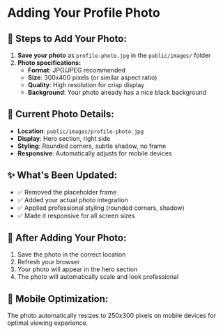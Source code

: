 # Adding Your Profile Photo

## 📸 **Steps to Add Your Photo:**

1. **Save your photo** as `profile-photo.jpg` in the `public/images/` folder
2. **Photo specifications:**
   - **Format**: JPG/JPEG recommended
   - **Size**: 300x400 pixels (or similar aspect ratio)
   - **Quality**: High resolution for crisp display
   - **Background**: Your photo already has a nice black background

## 🎯 **Current Photo Details:**
- **Location**: `public/images/profile-photo.jpg`
- **Display**: Hero section, right side
- **Styling**: Rounded corners, subtle shadow, no frame
- **Responsive**: Automatically adjusts for mobile devices

## ✨ **What's Been Updated:**
- ✅ Removed the placeholder frame
- ✅ Added your actual photo integration
- ✅ Applied professional styling (rounded corners, shadow)
- ✅ Made it responsive for all screen sizes

## 🔄 **After Adding Your Photo:**
1. Save the photo in the correct location
2. Refresh your browser
3. Your photo will appear in the hero section
4. The photo will automatically scale and look professional

## 📱 **Mobile Optimization:**
The photo automatically resizes to 250x300 pixels on mobile devices for optimal viewing experience.
